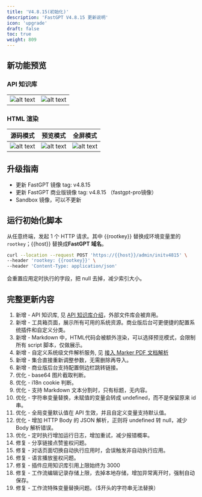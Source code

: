 ```yaml
---
title: 'V4.8.15(初始化)'
description: 'FastGPT V4.8.15 更新说明'
icon: 'upgrade'
draft: false
toc: true
weight: 809
---
```


## 新功能预览

### API 知识库

| | |
| --- | --- |
| ![alt text](/imgs/image-20.png) | ![alt text](/imgs/image-21.png) |

### HTML 渲染

| 源码模式 | 预览模式 | 全屏模式 |
| --- | --- | --- |
| ![alt text](/imgs/image-22.png) | ![alt text](/imgs/image-23.png) | ![alt text](/imgs/image-24.png) |

## 升级指南

- 更新 FastGPT 镜像 tag: v4.8.15
- 更新 FastGPT 商业版镜像 tag: v4.8.15 （fastgpt-pro镜像）
- Sandbox 镜像，可以不更新


## 运行初始化脚本

从任意终端，发起 1 个 HTTP 请求。其中 {{rootkey}} 替换成环境变量里的 `rootkey`；{{host}} 替换成**FastGPT 域名**。

```bash
curl --location --request POST 'https://{{host}}/admin/initv4815' \
--header 'rootkey: {{rootkey}}' \
--header 'Content-Type: application/json'
```

会重置应用定时执行的字段，把 null 去掉，减少索引大小。


## 完整更新内容

1. 新增 - API 知识库, 见 [API 知识库介绍](/docs/guide/knowledge_base/api_dataset/)，外部文件库会被弃用。
2. 新增 - 工具箱页面，展示所有可用的系统资源。商业版后台可更便捷的配置系统插件和自定义分类。
3. 新增 - Markdown 中，HTML代码会被额外渲染，可以选择预览模式，会限制所有 script 脚本，仅做展示。
4. 新增 - 自定义系统级文件解析服务, 见 [接入 Marker PDF 文档解析](/docs/development/custom-models/marker/)
5. 新增 - 集合直接重新调整参数，无需删除再导入。
6. 新增 - 商业版后台支持配置侧边栏跳转链接。
7. 优化 - base64 图片截取判断。
8. 优化 - i18n cookie 判断。
9. 优化 - 支持 Markdown 文本分割时，只有标题，无内容。
10. 优化 - 字符串变量替换，未赋值的变量会转成 undefined，而不是保留原来 id 串。
11. 优化 - 全局变量默认值在 API 生效，并且自定义变量支持默认值。
12. 优化 - 增加 HTTP Body 的 JSON 解析，正则将 undefined 转 null，减少 Body 解析错误。
13. 优化 - 定时执行增加运行日志，增加重试，减少报错概率。
14. 修复 - 分享链接点赞鉴权问题。
15. 修复 - 对话页面切换自动执行应用时，会误触发非自动执行应用。
16. 修复 - 语言播放鉴权问题。
17. 修复 - 插件应用知识库引用上限始终为 3000
18. 修复 - 工作流编辑记录存储上限，去掉本地存储，增加异常离开时，强制自动保存。
19. 修复 - 工作流特殊变量替换问题。（$开头的字符串无法替换）
